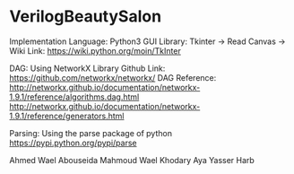 # VerilogBeautySalon


Implementation Language: Python3
GUI Library: Tkinter  -> Read Canvas
					  -> Wiki Link: https://wiki.python.org/moin/TkInter

DAG:
Using NetworkX Library
Github Link: https://github.com/networkx/networkx/
DAG Reference: http://networkx.github.io/documentation/networkx-1.9.1/reference/algorithms.dag.html
http://networkx.github.io/documentation/networkx-1.9.1/reference/generators.html


Parsing: Using the parse package of python
https://pypi.python.org/pypi/parse



Ahmed Wael Abouseida
Mahmoud Wael Khodary
Aya Yasser Harb
